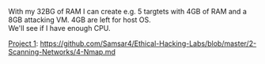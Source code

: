 With my 32BG of RAM I can create e.g. 5 targtets with 4GB of RAM and a 8GB attacking VM. 4GB are left for host OS.  
We'll see if I have enough CPU.  

[Project 1](labs/scanning/project-1/0.index.md):
https://github.com/Samsar4/Ethical-Hacking-Labs/blob/master/2-Scanning-Networks/4-Nmap.md  

